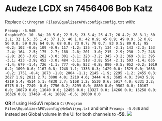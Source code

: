 # Audeze LCDX sn 7456406 Bob Katz
Replace `C:\Program Files\EqualizerAPO\config\config.txt` with:
```
Preamp: -5.9dB
GraphicEQ: 10 -84; 20 5.6; 22 5.5; 23 5.4; 25 4.7; 26 4.2; 28 3.1; 30 2.1; 32 1.5; 35 1.4; 37 1.3; 40 1.0; 42 0.9; 45 0.9; 49 0.9; 52 0.8; 56 0.8; 59 0.9; 64 0.9; 68 0.8; 73 0.7; 78 0.7; 83 0.5; 89 0.1; 95 -0.2; 102 -0.6; 109 -0.9; 117 -1.2; 125 -1.7; 134 -2.1; 143 -2.3; 153 -2.4; 164 -2.5; 175 -2.7; 188 -2.8; 201 -3.0; 215 -2.9; 230 -2.7; 246 -2.8; 263 -3.0; 282 -3.0; 301 -3.1; 323 -3.2; 345 -3.2; 369 -3.1; 395 -3.1; 423 -2.9; 452 -3.0; 484 -3.1; 518 -2.8; 554 -2.1; 593 -1.4; 635 -1.4; 679 -1.4; 726 -1.1; 777 -0.6; 832 -0.8; 890 -0.5; 952 -0.2; 1019 0.2; 1090 0.6; 1167 0.8; 1248 1.1; 1336 0.3; 1429 0.0; 1529 0.0; 1636 -0.2; 1751 -0.4; 1873 -1.0; 2004 -1.1; 2145 -1.9; 2295 -1.2; 2455 0.3; 2627 1.9; 2811 2.7; 3008 4.0; 3219 4.6; 3444 4.9; 3685 4.9; 3943 5.9; 4219 5.4; 4514 5.1; 4830 3.7; 5168 1.2; 5530 0.6; 5917 4.0; 6331 2.2; 6775 0.1; 7249 -0.0; 7756 0.2; 8299 0.0; 8880 0.0; 9502 0.0; 10167 0.0; 10879 0.0; 11640 0.0; 12455 0.0; 13327 0.0; 14260 0.0; 15258 0.0; 16326 0.0; 17469 -0.4; 18692 -0.6; 20000 0.0
```
**OR** if using HeSuVi replace `C:\Program Files\EqualizerAPO\config\HeSuVi\eq.txt` and omit `Preamp: -5.9dB` and instead set Global volume in the UI for both channels to **-59**.
![](https://raw.githubusercontent.com/jaakkopasanen/AutoEq/master/results/Innerfidelity%202017/innerfidelity/onear/Audeze%20LCDX%20sn%207456406%20Bob%20Katz/Audeze%20LCDX%20sn%207456406%20Bob%20Katz.png)